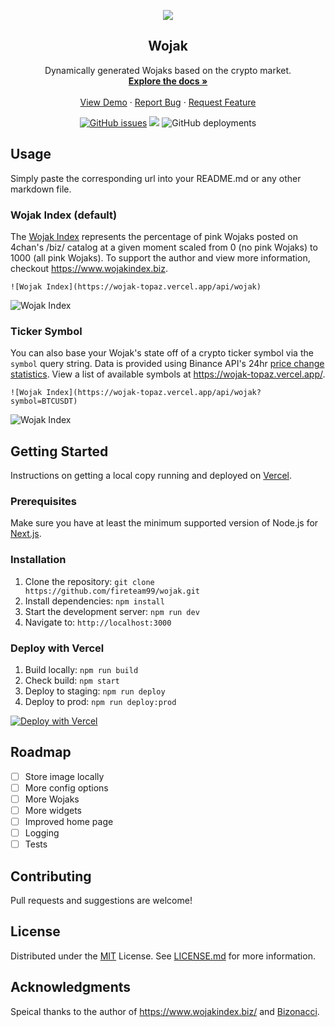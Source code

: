 
<div align="center">
  <p align="center">
    <a href="https://wojak-topaz.vercel.app">
      <img src="https://wojak-topaz.vercel.app/api/wojak?symbol=SOLUSDT" />
    </a>
  </p>
  <h2 align="center">Wojak</h2>
  <p align="center">
    Dynamically generated Wojaks based on the crypto market.
    <br />
    <a href="https://wojak-topaz.vercel.app"><strong>Explore the docs »</strong></a>
    <br />
    <br />
    <a href="https://wojak-topaz.vercel.app/api/wojak?symbol=DOGEUSDT">View Demo</a>
    ·
    <a href="https://github.com/fireteam99/wojak/issues">Report Bug</a>
    ·
    <a href="https://github.com/fireteam99/wojak/issues">Request Feature</a>
  </p>
  <a href="https://github.com/fireteam99/wojak/issues"><img alt="GitHub issues" src="https://img.shields.io/github/issues/fireteam99/wojak"></a>
  <img src="https://img.shields.io/github/license/fireteam99/wojak">
  <img alt="GitHub deployments" src="https://img.shields.io/github/deployments/fireteam99/wojak/production?label=vercel">
</div>


## Usage
Simply paste the corresponding url into your README.md or any other markdown file. 

### Wojak Index (default)
The [Wojak Index](https://www.wojakindex.biz/) represents the percentage of pink Wojaks posted on 4chan's /biz/ catalog at a given moment scaled from 0 (no pink Wojaks) to 1000 (all pink Wojaks). To support the author and view more information, checkout https://www.wojakindex.biz.
```
![Wojak Index](https://wojak-topaz.vercel.app/api/wojak)
```
![Wojak Index](https://wojak-topaz.vercel.app/api/wojak)
### Ticker Symbol
You can also base your Wojak's state off of a crypto ticker symbol via the `symbol` query string. Data is provided using Binance API's 24hr [price change statistics](https://binance-docs.github.io/apidocs/spot/en/#current-average-price). View a list of available symbols at https://wojak-topaz.vercel.app/.
```
![Wojak Index](https://wojak-topaz.vercel.app/api/wojak?symbol=BTCUSDT)
```
![Wojak Index](https://wojak-topaz.vercel.app/api/wojak?symbol=BTCUSDT)

## Getting Started
Instructions on getting a local copy running and deployed on [Vercel](https://vercel.com/).

### Prerequisites
Make sure you have at least the minimum supported version of Node.js for [Next.js](https://nextjs.org/docs).
### Installation
1. Clone the repository: `git clone https://github.com/fireteam99/wojak.git`
2. Install dependencies: `npm install`
3. Start the development server: `npm run dev`
4. Navigate to: `http://localhost:3000`
### Deploy with Vercel
1. Build locally: `npm run build`
2. Check build: `npm start`
3. Deploy to staging: `npm run deploy`
4. Deploy to prod: `npm run deploy:prod`


[![Deploy with Vercel](https://vercel.com/button)](https://vercel.com/new/clone?repository-url=https%3A%2F%2Fgithub.com%2Ffireteam99%2Fwojak)

## Roadmap
- [ ] Store image locally
- [ ] More config options
- [ ] More Wojaks
- [ ] More widgets
- [ ] Improved home page
- [ ] Logging
- [ ] Tests

## Contributing
Pull requests and suggestions are welcome!

## License
Distributed under the [MIT](https://choosealicense.com/licenses/mit/) License. See [LICENSE.md](https://github.com/fireteam99/wojak/blob/main/LICENSE.md) for more information.

## Acknowledgments
Speical thanks to the author of https://www.wojakindex.biz/ and [Bizonacci](https://www.youtube.com/c/Bizonacci/videos).
